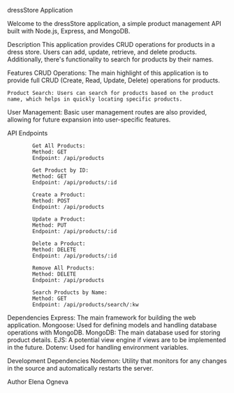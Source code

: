 ﻿dressStore Application

Welcome to the dressStore application, a simple product management API built with Node.js, Express, and MongoDB.

Description
    This application provides CRUD operations for products in a dress store. Users can add, update, retrieve, and delete products. Additionally, there's functionality to search for products by their names.

Features
    CRUD Operations: The main highlight of this application is to provide full CRUD (Create, Read, Update, Delete) operations for products.

    Product Search: Users can search for products based on the product name, which helps in quickly locating specific products.

User Management: Basic user management routes are also provided, allowing for future expansion into user-specific features.

API Endpoints

            Get All Products:
            Method: GET
            Endpoint: /api/products

            Get Product by ID:
            Method: GET
            Endpoint: /api/products/:id

            Create a Product:
            Method: POST
            Endpoint: /api/products

            Update a Product:
            Method: PUT
            Endpoint: /api/products/:id

            Delete a Product:
            Method: DELETE
            Endpoint: /api/products/:id

            Remove All Products:
            Method: DELETE
            Endpoint: /api/products

            Search Products by Name:
            Method: GET
            Endpoint: /api/products/search/:kw



Dependencies
    Express: The main framework for building the web application.
    Mongoose: Used for defining models and handling database operations with MongoDB.
    MongoDB: The main database used for storing product details.
    EJS: A potential view engine if views are to be implemented in the future.
    Dotenv: Used for handling environment variables.

Development Dependencies
    Nodemon: Utility that monitors for any changes in the source and automatically restarts the server.

Author
    Elena Ogneva

